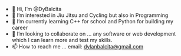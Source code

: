 - 👋 Hi, I’m @DyBalcita
- 👀 I’m interested in Jiu Jitsu and Cycling but also in Programming
- 🌱 I’m currently learning C++ for school and Python for building my career
- 💞️ I’m looking to collaborate on ... any software or web development which I can learn more and test my skills. 
- 📫 How to reach me ... email: dylanbalcita@gmail.com

<!---
DyBalcita/DyBalcita is a ✨ special ✨ repository because its `README.md` (this file) appears on your GitHub profile.
You can click the Preview link to take a look at your changes.
--->
